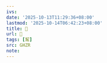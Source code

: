 ```yaml
---
ivs:
date: '2025-10-13T11:29:36+08:00'
lastmod: '2025-10-14T06:42:23+08:00'
title: 󰢕
url: 󰢕
tags: [觢]
src: GHZR
note:
---
```

